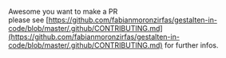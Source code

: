 Awesome you want to make a PR  
please see [https://github.com/fabianmoronzirfas/gestalten-in-code/blob/master/.github/CONTRIBUTING.md](https://github.com/fabianmoronzirfas/gestalten-in-code/blob/master/.github/CONTRIBUTING.md) for further infos.  